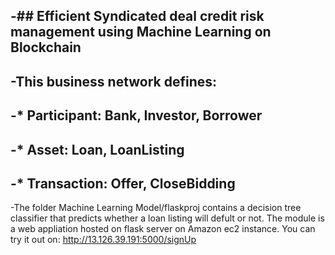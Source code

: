 -## Efficient Syndicated deal credit risk management using Machine Learning on Blockchain
-
-This business network defines:
-
-* Participant: Bank, Investor, Borrower
-
-* Asset: Loan, LoanListing
-
-* Transaction: Offer, CloseBidding
-
-The folder Machine Learning Model/flaskproj contains a decision tree classifier that predicts whether a loan listing will defult or not. The module is a web appliation hosted on flask server on Amazon ec2 instance. You can try it out on: http://13.126.39.191:5000/signUp 
